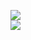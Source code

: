 [![](https://img.shields.io/badge/Made%20With-Github%20Spray-lightgrey.svg?style=for-the-badge&logo=github)](https://github.com/Annihil/github-spray#4259)  
[![](https://i.imgur.com/2DrTn0Z.gif)](https://github.com/Annihil/github-spray)